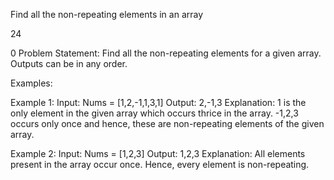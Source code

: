 Find all the non-repeating elements in an array


24

0
Problem Statement: Find all the non-repeating elements for a given array. Outputs can be in any order.

Examples:

Example 1:
Input:
 Nums = [1,2,-1,1,3,1]
Output:
 2,-1,3
Explanation:
 1 is the only element in the given array which occurs thrice in the array. -1,2,3 occurs only once and hence, these are non-repeating elements of the given array.

Example 2:
Input:
 Nums = [1,2,3]
Output:
 1,2,3
Explanation:
 All elements present in the array occur once. Hence, every element is non-repeating.
